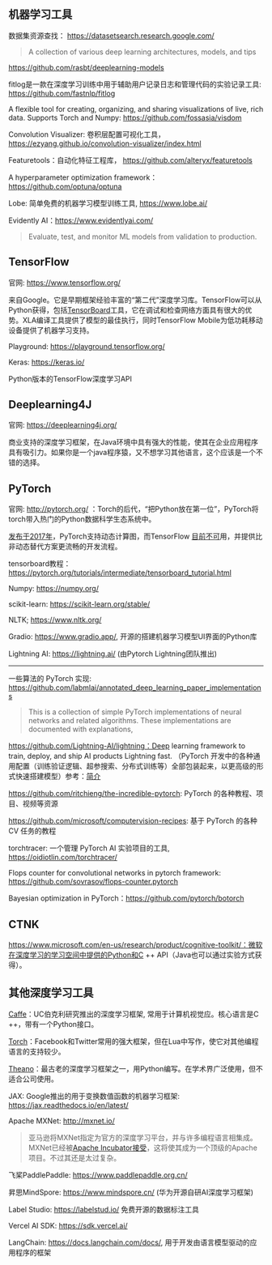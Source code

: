 ## 机器学习工具

数据集资源查找： https://datasetsearch.research.google.com/

> A collection of various deep learning architectures, models, and tips

https://github.com/rasbt/deeplearning-models

fitlog是一款在深度学习训练中用于辅助用户记录日志和管理代码的实验记录工具: https://github.com/fastnlp/fitlog

A flexible tool for creating, organizing, and sharing visualizations of live, rich data. Supports Torch and Numpy: https://github.com/fossasia/visdom

Convolution Visualizer: 卷积层配置可视化工具，https://ezyang.github.io/convolution-visualizer/index.html

Featuretools：自动化特征工程库， https://github.com/alteryx/featuretools

A hyperparameter optimization framework：https://github.com/optuna/optuna

Lobe: 简单免费的机器学习模型训练工具, https://www.lobe.ai/

Evidently AI：https://www.evidentlyai.com/

> Evaluate, test, and monitor ML models from validation to production.

## TensorFlow
官网: https://www.tensorflow.org/

来自Google。它是早期框架经验丰富的“第二代”深度学习库。TensorFlow可以从Python获得，包括[TensorBoard](https://www.youtube.com/watch?v=eBbEDRsCmv4)工具，它在调试和检查网络方面具有很大的优势。XLA编译工具提供了模型的最佳执行，同时TensorFlow Mobile为低功耗移动设备提供了机器学习支持。

Playground: https://playground.tensorflow.org/

Keras: https://keras.io/

Python版本的TensorFlow深度学习API

## Deeplearning4J
官网: https://deeplearning4j.org/

商业支持的深度学习框架，在Java环境中具有强大的性能，使其在企业应用程序具有吸引力。如果你是一个java程序猿，又不想学习其他语言，这个应该是一个不错的选择。

## PyTorch

官网: http://pytorch.org/ ：Torch的后代，“把Python放在第一位”，PyTorch将torch带入热门的Python数据科学生态系统中。

[发布于2017年](https://medium.com/intuitionmachine/pytorch-dynamic-computational-graphs-and-modular-deep-learning-7e7f89f18d1)，PyTorch支持动态计算图，而TensorFlow [目前不可](https://www.forbes.com/sites/quora/2017/07/10/is-pytorch-better-than-tensorflow/#6487ca2473b7)用，并提供比非动态替代方案更流畅的开发流程。

tensorboard教程：https://pytorch.org/tutorials/intermediate/tensorboard_tutorial.html

Numpy: https://numpy.org/

scikit-learn: https://scikit-learn.org/stable/

NLTK; https://www.nltk.org/

Gradio: https://www.gradio.app/, 开源的搭建机器学习模型UI界面的Python库

Lightning AI: https://lightning.ai/ (由Pytorch Lightning团队推出)

----

一些算法的 PyTorch 实现: https://github.com/labmlai/annotated_deep_learning_paper_implementations

> This is a collection of simple PyTorch implementations of neural networks and related algorithms. These implementations are documented with explanations,

https://github.com/Lightning-AI/lightning：Deep learning framework to train, deploy, and ship AI products Lightning fast. （PyTorch 开发中的各种通用配置（训练验证逻辑、超参搜索、分布式训练等）全部包装起来，以更高级的形式快速搭建模型）参考：[简介](https://mp.weixin.qq.com/s/5ueJvt1tcWW0wknpkM3WIg)

https://github.com/ritchieng/the-incredible-pytorch:  PyTorch 的各种教程、项目、视频等资源

https://github.com/microsoft/computervision-recipes: 基于 PyTorch 的各种 CV 任务的教程

torchtracer: 一个管理 PyTorch AI 实验项目的工具, https://oidiotlin.com/torchtracer/

Flops counter for convolutional networks in pytorch framework: https://github.com/sovrasov/flops-counter.pytorch

Bayesian optimization in PyTorch：https://github.com/pytorch/botorch

## CTNK

https://www.microsoft.com/en-us/research/product/cognitive-toolkit/：微软在深度学习的学习空间中提供的Python和C ++ API（Java也可以通过实验方式获得）。


## 其他深度学习工具

[Caffe](http://caffe.berkeleyvision.org/)：UC伯克利研究推出的深度学习框架, 常用于计算机视觉应。核心语言是C ++，带有一个Python接口。

[Torch](http://torch.ch/)：Facebook和Twitter常用的强大框架，但在Lua中写作，使它对其他编程语言的支持较少。

[Theano](http://www.deeplearning.net/software/theano/)：最古老的深度学习框架之一，用Python编写。在学术界广泛使用，但不适合公司使用。

JAX: Google推出的用于变换数值函数的机器学习框架: https://jax.readthedocs.io/en/latest/

Apache MXNet: http://mxnet.io/

> 亚马逊将MXNet指定为官方的深度学习平台，并与许多编程语言相集成。MXNet已经被[Apache Incubator接受](http://incubator.apache.org/projects/mxnet.html)，这将使其成为一个顶级的Apache项目。不过其还是太过复杂。

飞桨PaddlePaddle: https://www.paddlepaddle.org.cn/

昇思MindSpore: https://www.mindspore.cn/ (华为开源自研AI深度学习框架)

Label Studio: https://labelstud.io/  免费开源的数据标注工具

Vercel AI SDK: https://sdk.vercel.ai/

LangChain: https://docs.langchain.com/docs/, 用于开发由语言模型驱动的应用程序的框架

